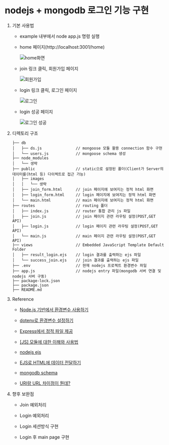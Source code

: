 # nodejs + mongodb  로그인 기능 구현

1.  기본 사용법

    -   example 내부에서 node app.js 명령 실행

    -   home 페이지(http://localhost:3001/home)

        ![home화면](https://user-images.githubusercontent.com/97032125/168474953-57ba9eb4-78bb-49d0-bf93-2147efe876f4.png)

    -   join 링크 클릭, 회원가입 페이지

        ![회원가입](https://user-images.githubusercontent.com/97032125/168479733-7d94574b-9281-433e-a771-a8ad45ec3e82.png)

    -   login 링크 클릭, 로그인 페이지

        ![로그인](https://user-images.githubusercontent.com/97032125/168479692-1464f13c-bdb0-45af-b86a-6b33de641bda.png)

    -   login 성공 페이지

        ![로그인 성공](https://user-images.githubusercontent.com/97032125/168475311-204603f7-77f2-48b8-8596-62520839da10.png)

2.  디렉토리 구조

    ```
    ├── db
    │   ├── ds.js               // mongoose 모듈 활용 connection 함수 구현
    │   └── users.js            // mongoose schema 생성
    ├── node_modules
    │   └── 생략
    ├── public                  // static으로 설정된 폴더(Client가 Server의 데이터를(html 등) 다이렉트로 접근 가능)
    │   ├── images
    │   │   └── 생략   
    │   ├── join_form.html      // join 페이지에 보여지는 정적 html 화면
    │   ├── login_form.html     // login 페이지에 보여지는 정적 html 화면
    │   └── main.html           // main 페이지에 보여지는 정적 html 화면
    ├── routes                  // routing 폴더
    │   ├── index.js            // router 통합 관리 js 파일
    │   ├── join.js             // join 페이지 관련 라우팅 설정(POST,GET API)
    │   ├── login.js            // login 페이지 관련 라우팅 설정(POST,GET API)
    │   └── main.js             // main 페이지 관련 라우팅 설정(POST,GET API)
    ├── views                   // Embedded JavaScript Template Default Folder
    │   ├── result_login.ejs    // login 결과를 출력하는 ejs 파일
    │   └── success_join.ejs    // join 결과를 출력하는 ejs 파일
    ├── .env                    // 현재 nodejs 프로젝트 환경변수 파일
    ├── app.js                  // nodejs entry 파일(mongodb 서버 연결 및 nodejs 서버 구동)
    ├── package-lock.json       
    ├── package.json
    ├── README.md
    ``` 

3. Reference

    -   [Node.js 기반에서 환경변수 사용하기](https://velog.io/@public_danuel/process-env-on-node-js)

    -   [dotenv로 환경변수 설정하기](https://velog.io/@iamhayoung/dotenv%EB%9E%80-Node.jsExpress%EC%97%90%EC%84%9C-dotenv%EB%A1%9C-%ED%99%98%EA%B2%BD%EB%B3%80%EC%88%98-%EC%84%A4%EC%A0%95%ED%95%98%EA%B8%B0)

    -   [Express에서 정적 파일 제공](https://expressjs.com/ko/starter/static-files.html)

    -   [[JS] 모듈에 대한 이해와 사용법](https://baeharam.netlify.app/posts/javascript/module)
    
    -   [nodejs ejs](https://devkingdom.tistory.com/81)

    -   [EJS로 HTML에 데이터 전달하기](https://itsjh.tistory.com/6)

    -   [mongodb schema](https://www.zerocho.com/category/MongoDB/post/59a1870210b942001853e250)

    -   [URI랑 URL 차이점이 뭔데?](https://www.charlezz.com/?p=44767)

4. 향후 보완점

    - Join 예외처리

    - Login 예외처리

    - Login 세션방식 구현

    - Login 후 main page 구현